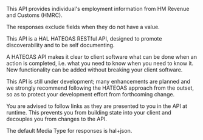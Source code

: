 <p>This API provides individual's employment information from HM Revenue and Customs (HMRC).</p>

<p>The responses exclude fields when they do not have a value.</p>

<p>This API is a HAL HATEOAS RESTful API, designed to promote discoverability and to be self documenting.</p>

<p>A HATEOAS API makes it clear to client software what can be done when an action is completed, i.e. what you need to know when you need to know it. New functionality can be added without breaking your client software.</p>

<p>This API is still under development; many enhancements are planned and we strongly recommend following the HATEOAS approach from the outset, so as to protect your development effort from forthcoming change.</p>

<p>You are advised to follow links as they are presented to you in the API at runtime. This prevents you from building state into your client and decouples you from changes to the API.</p>

<p>The default Media Type for responses is hal+json.</p>